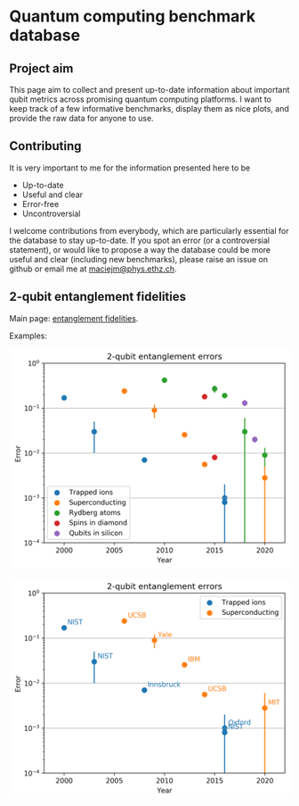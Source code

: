 # Quantum computing benchmark database
## Project aim
This page aim to collect and present up-to-date information about important qubit metrics across promising quantum computing platforms. I want to keep track of a few informative benchmarks, display them as nice plots, and provide the raw data for anyone to use.
## Contributing
It is very important to me for the information presented here to be
- Up-to-date
- Useful and clear
- Error-free
- Uncontroversial

I welcome contributions from everybody, which are particularly essential for the database to stay up-to-date. If you spot an error (or a controversial statement), or would like to propose a way the database could be more useful and clear (including new benchmarks), please raise an issue on github or email me at maciejm@phys.ethz.ch.

## 2-qubit entanglement fidelities
Main page: [entanglement fidelities](entanglement_fidelities/summary.md).

Examples:


![](entanglement_fidelities/plots/combined.png)

![](entanglement_fidelities/plots/ions_vs_supercond.png)

